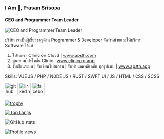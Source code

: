 ### I Am 👋, Prasan Srisopa
#### CEO and Programmer Team Leader
![CEO and Programmer Team Leader](https://obs.line-scdn.net/hqEB_RRg0MmtOSiFlHRw1EgM4cF1QFWw8RkZnDFogc15WEWs6Q0BpWV8gdV1aU2hoSkk0Dlkj/m800x1200)

บริษัท เราเป็นผู้เชี่ยวชาญด้าน Programmer & Developer 
จัดจำหน่ายและให้บริการ Software ได้แก่

1. โปรแกรม Clinic on Cloud | www.apsth.com 
2. ศูนย์รวมโปรโมชั่น Clinic | www.clinicpro.app
3. รับเขียนระบบ | รับเขียนโปรแกรม | รับทำ แอพพลิเคชั่น ทุกรูปแบบ | www.apsth.app

Skills: VUE JS / PHP / NODE JS / RUST / SWFT UI / JS / HTML / CSS / SCSS


[<img src='https://image.flaticon.com/icons/png/512/733/733553.png' alt='github' height='40'>](https://github.com/apsth456)
[<img src='https://image.flaticon.com/icons/png/512/145/145807.png' alt='linkedin' height='40'>](https://www.linkedin.com/in/apsth456/)
[<img src='https://image.flaticon.com/icons/png/512/1312/1312139.png' alt='facebook' height='40'>](https://www.facebook.com/apsth456)


[![trophy](https://github-profile-trophy.vercel.app/?username=apsth456)](https://github.com/ryo-ma/github-profile-trophy)

[![Top Langs](https://github-readme-stats.vercel.app/api/top-langs/?username=apsth456)](https://github.com/anuraghazra/github-readme-stats)

![GitHub stats](https://github-readme-stats.vercel.app/api?username=apsth456&show_icons=true&count_private=true)  

![Profile views](https://gpvc.arturio.dev/apsth456)  
